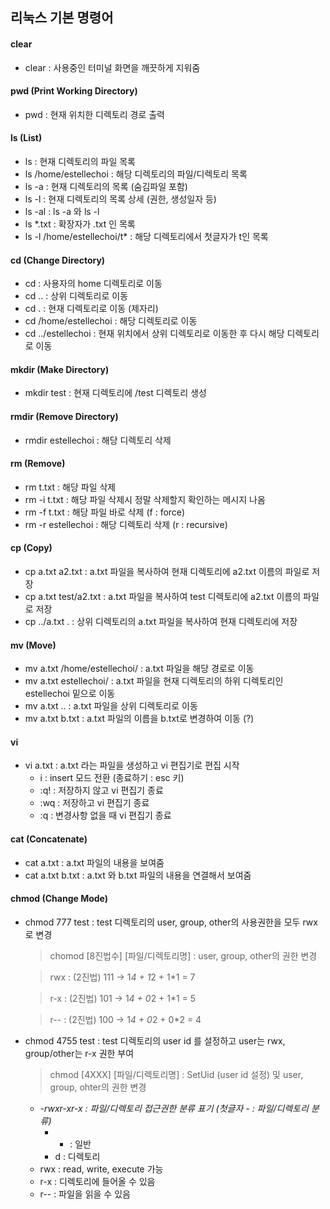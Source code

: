 ## 리눅스 기본 명령어
 #### clear
 - clear : 사용중인 터미널 화면을 깨끗하게 지워줌

 #### pwd (Print Working Directory)
  - pwd : 현재 위치한 디렉토리 경로 출력

 #### ls (List)
 - ls : 현재 디렉토리의 파일 목록
 - ls \/home\/estellechoi : 해당 디렉토리의 파일/디렉토리 목록
 - ls -a : 현재 디렉토리의 목록 (숨김파일 포함)
 - ls -l : 현재 디렉토리의 목록 상세 (권한, 생성일자 등)
 - ls -al : ls -a 와 ls -l
 - ls \*.txt : 확장자가 .txt 인 목록
 - ls -l \/home\/estellechoi\/t* : 해당 디렉토리에서 첫글자가 t인 목록

 #### cd (Change Directory)
 - cd : 사용자의 home 디렉토리로 이동
 - cd .. : 상위 디렉토리로 이동
 - cd . : 현재 디렉토리로 이동 (제자리)
 - cd \/home\/estellechoi : 해당 디렉토리로 이동
 - cd ..\/estellechoi : 현재 위치에서 상위 디렉토리로 이동한 후 다시 해당 디렉토리로 이동

 #### mkdir (Make Directory)
 - mkdir test : 현재 디렉토리에 \/test 디렉토리 생성

 #### rmdir (Remove Directory)
 - rmdir estellechoi : 해당 디렉토리 삭제

 #### rm (Remove)
 - rm t.txt : 해당 파일 삭제
 - rm -i t.txt : 해당 파일 삭제시 정말 삭제할지 확인하는 메시지 나옴
 - rm -f t.txt : 해당 파일 바로 삭제 (f : force)
 - rm -r estellechoi : 해당 디렉토리 삭제 (r : recursive)

 #### cp (Copy)
 - cp a.txt a2.txt : a.txt 파일을 복사하여 현재 디렉토리에 a2.txt 이름의 파일로 저장
 - cp a.txt test\/a2.txt : a.txt 파일을 복사하여 test 디렉토리에 a2.txt 이름의 파일로 저장
 - cp ..\/a.txt . : 상위 디렉토리의 a.txt 파일을 복사하여 현재 디렉토리에 저장

 #### mv (Move)
 - mv a.txt \/home\/estellechoi\/ : a.txt 파일을 해당 경로로 이동
 - mv a.txt estellechoi\/ : a.txt 파일을 현재 디렉토리의 하위 디렉토리인 estellechoi 밑으로 이동
 - mv a.txt .. : a.txt 파일을 상위 디렉토리로 이동
 - mv a.txt b.txt : a.txt 파일의 이름을 b.txt로 변경하여 이동 (?)

 #### vi
 - vi a.txt : a.txt 라는 파일을 생성하고 vi 편집기로 편집 시작
    - i : insert 모드 전환 (종료하기 : esc 키)
    - :q! : 저장하지 않고 vi 편집기 종료
    - :wq : 저장하고 vi 편집기 종료
    - :q : 변경사항 없을 때 vi 편집기 종료

 #### cat (Concatenate)
 - cat a.txt : a.txt 파일의 내용을 보여줌
 - cat a.txt b.txt : a.txt 와 b.txt 파일의 내용을 연결해서 보여줌

 #### chmod (Change Mode)
 - chmod 777 test : test 디렉토리의 user, group, other의 사용권한을 모두 rwx로 변경
    > chomod [8진법수] [파일/디렉토리명] : user, group, other의 권한 변경

    > rwx : (2진법) 111 → 1*4 + 1*2 + 1*1 = 7

    > r-x : (2진법) 101 → 1*4 + 0*2 + 1*1 = 5

    > r-- : (2진법) 100 → 1*4 + 0*2 + 0*2 = 4

 - chmod 4755 test : test 디렉토리의 user id 를 설정하고 user는 rwx, group/other는 r-x 권한 부여
    > chmod [4XXX] [파일/디렉토리명] : SetUid (user id 설정) 및 user, group, ohter의 권한 변경

    - _-rwxr-xr-x : 파일/디렉토리 접근권한 분류 표기 (첫글자 - : 파일/디렉토리 분류)_
        - - : 일반
        - d : 디렉토리
    - rwx : read, write, execute 가능
    - r-x : 디렉토리에 들어올 수 있음
    - r-- : 파일을 읽을 수 있음
